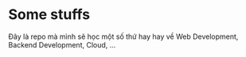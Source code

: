 # Some stuffs

Đây là repo mà mình sẽ học một số thứ hay hay về Web Development, Backend Development, Cloud, ...